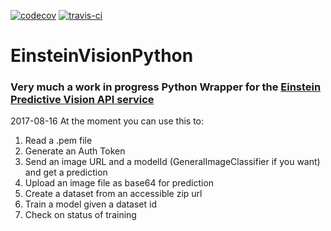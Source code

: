 [![codecov](https://codecov.io/gh/feliperyan/EinsteinVisionPython/branch/master/graph/badge.svg)](https://codecov.io/gh/feliperyan/EinsteinVisionPython)
[![travis-ci](https://travis-ci.org/feliperyan/EinsteinVisionPython.svg?branch=master)](https://travis-ci.org/feliperyan/EinsteinVisionPython)
# EinsteinVisionPython

### Very much a work in progress Python Wrapper for the [Einstein Predictive Vision API service](https://devcenter.heroku.com/articles/einstein-vision)

2017-08-16 At the moment you can use this to:
1. Read a .pem file
2. Generate an Auth Token
3. Send an image URL and a modelId (GeneralImageClassifier if you want) and get a prediction
4. Upload an image file as base64 for prediction
5. Create a dataset from an accessible zip url
6. Train a model given a dataset id
7. Check on status of training
